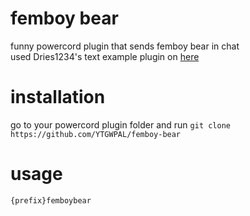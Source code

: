 # femboy bear
funny powercord plugin that sends femboy bear in chat  
used Dries1234's text example plugin on [here](https://github.com/Dries1234/Powercord-plugin-starter)
# installation
go to your powercord plugin folder and run `git clone https://github.com/YTGWPAL/femboy-bear`
# usage
`{prefix}femboybear`
